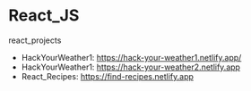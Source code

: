 # React_JS
react_projects

- HackYourWeather1: https://hack-your-weather1.netlify.app/
- HackYourWeather1: https://hack-your-weather2.netlify.app
- React_Recipes: https://find-recipes.netlify.app
